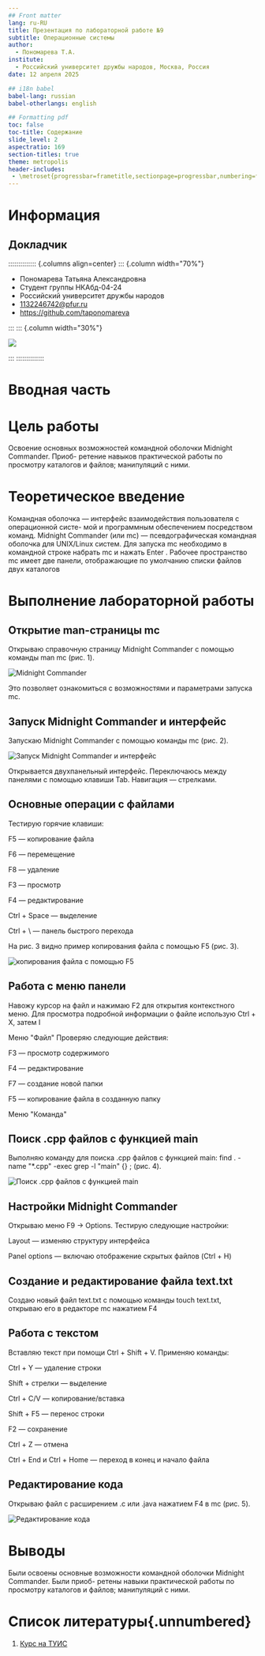 ```yaml
---
## Front matter
lang: ru-RU
title: Презентация по лабораторной работе №9
subtitle: Операционные системы
author:
  - Пономарева Т.А.
institute:
  - Российский университет дружбы народов, Москва, Россия
date: 12 апреля 2025

## i18n babel
babel-lang: russian
babel-otherlangs: english

## Formatting pdf
toc: false
toc-title: Содержание
slide_level: 2
aspectratio: 169
section-titles: true
theme: metropolis
header-includes:
 - \metroset{progressbar=frametitle,sectionpage=progressbar,numbering=fraction}
---
```


# Информация

## Докладчик

:::::::::::::: {.columns align=center}
::: {.column width="70%"}

  * Пономарева Татьяна Александровна
  * Студент группы НКАбд-04-24
  * Российский университет дружбы народов
  * [1132246742@pfur.ru](mailto:1132246742@pfur.ru)
  * <https://github.com/taponomareva>

:::
::: {.column width="30%"}

![](./image/photo.jpg)

:::
::::::::::::::

# Вводная часть
# Цель работы

Освоение основных возможностей командной оболочки Midnight Commander. Приоб-
ретение навыков практической работы по просмотру каталогов и файлов; манипуляций
с ними.

# Теоретическое введение

Командная оболочка — интерфейс взаимодействия пользователя с операционной систе-
мой и программным обеспечением посредством команд.
Midnight Commander (или mc) — псевдографическая командная оболочка для UNIX/Linux
систем. Для запуска mc необходимо в командной строке набрать mc и нажать Enter .
Рабочее пространство mc имеет две панели, отображающие по умолчанию списки
файлов двух каталогов

# Выполнение лабораторной работы

## Открытие man-страницы mc

Открываю справочную страницу Midnight Commander с помощью команды man mc (рис. 1).

![Midnight Commander](image/im1.jpg)

Это позволяет ознакомиться с возможностями и параметрами запуска mc.

## Запуск Midnight Commander и интерфейс

Запускаю Midnight Commander с помощью команды mc (рис. 2).

![Запуск Midnight Commander и интерфейс](image/im2.jpg)

Открывается двухпанельный интерфейс. Переключаюсь между панелями с помощью клавиши Tab. Навигация — стрелками.

## Основные операции с файлами

Тестирую горячие клавиши:

F5 — копирование файла

F6 — перемещение

F8 — удаление

F3 — просмотр

F4 — редактирование

Ctrl + Space — выделение

Ctrl + \ — панель быстрого перехода

На рис. 3 видно пример копирования файла с помощью F5 (рис. 3).

![копирования файла с помощью F5](image/im3.jpg)

## Работа с меню панели

Навожу курсор на файл и нажимаю F2 для открытия контекстного меню.
Для просмотра подробной информации о файле использую Ctrl + X, затем I

Меню "Файл"
Проверяю следующие действия:

F3 — просмотр содержимого

F4 — редактирование

F7 — создание новой папки

F5 — копирование файла в созданную папку

Меню "Команда"

## Поиск .cpp файлов с функцией main

Выполняю команду для поиска .cpp файлов с функцией main: find . -name "*.cpp" -exec grep -l "main" {} \; (рис. 4).

![Поиск .cpp файлов с функцией main](image/im4.jpg)

## Настройки Midnight Commander

Открываю меню F9 → Options.
Тестирую следующие настройки:

Layout — изменяю структуру интерфейса

Panel options — включаю отображение скрытых файлов (Ctrl + H)

## Создание и редактирование файла text.txt

Создаю новый файл text.txt с помощью команды touch text.txt, открываю его в редакторе mc нажатием F4

## Работа с текстом

Вставляю текст при помощи Ctrl + Shift + V.
Применяю команды:

Ctrl + Y — удаление строки

Shift + стрелки — выделение

Ctrl + C/V — копирование/вставка

Shift + F5 — перенос строки

F2 — сохранение

Ctrl + Z — отмена

Ctrl + End и Ctrl + Home — переход в конец и начало файла

## Редактирование кода

Открываю файл с расширением .c или .java нажатием F4 в mc (рис. 5).

![Редактирование кода](image/im5.jpg)

# Выводы

Были освоены основные возможности командной оболочки Midnight Commander. Были приоб-
ретены навыки практической работы по просмотру каталогов и файлов; манипуляций
с ними.

# Список литературы{.unnumbered}

1. [Курс на ТУИС](https://esystem.rudn.ru/course/view.php?id=113)
